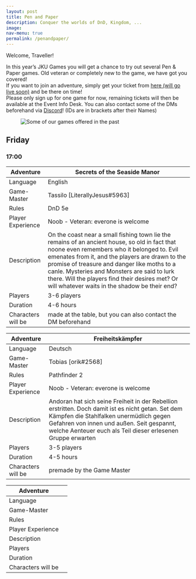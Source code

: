 ```yaml
---
layout: post
title: Pen and Paper
description: Conquer the worlds of DnD, Kingdom, ...
image: 
nav-menu: true
permalink: /penandpaper/
---
```


Welcome, Traveller!

In this year’s JKU Games you will get a chance to try out several Pen & Paper games. Old veteran or completely new to the game, we have got you covered! <br>
If you want to join an adventure, simply get your ticket from <a href="https://pretix.eu/jkugames/SoSe23/" target="_blank" rel="noopener noreferrer" class="button img">here (will go live soon)</a> and be there on time!<br>
Please only sign up for one game for now, remaining tickets will then be available at the Event Info Desk.
You can also contact some of the DMs beforehand via <a class="dotted" href="{{ site.discord_url }}">Discord</a>! (IDs are in brackets after their Names)

<figure>
   <img src="/assets/images/dice/pen_and_paper.jpg" style="max-width: 1000px;"
      alt="Some of our games offered in the past" />
   <figcaption></figcaption>
</figure>

## Friday
### 17:00

| Adventure | Secrets of the Seaside Manor |
|---|---|
| Language |  English |
| Game-Master |  Tassilo [LiterallyJesus#5963] |
| Rules | DnD 5e |
| Player Experience | Noob - Veteran: everone is welcome |
| Description | On the coast near a small fishing town lie the remains of an ancient house, so old in fact that noone even remembers who it belonged to. Evil emenates from it, and the players are drawn to the promise of treasure and danger like moths to a canle. Mysteries and Monsters are said to lurk there. Will the players find their desires met? Or will whatever waits in the shadow be their end? |
| Players | 3-6 players |
| Duration | 4-6 hours |
| Characters will be | made at the table, but you can also contact the DM beforehand |


| Adventure | Freiheitskämpfer |
|---|---|
| Language |  Deutsch |
| Game-Master | Tobias [orik#2568] |
| Rules | Pathfinder 2 |
| Player Experience | Noob - Veteran: everone is welcome |
| Description | Andoran hat sich seine Freiheit in der Rebellion erstritten. Doch damit ist es nicht getan. Set dem Kämpfen die Stahlfalken unermüdlich gegen Gefahren von innen und außen. Seit gespannt, welche Aenteuer euch als Teil dieser erlesenen Gruppe erwarten|
| Players | 3-5 players |
| Duration | 4-5 hours |
| Characters will be | premade by the Game Master |


| Adventure |  |
|---|---|
| Language |   |
| Game-Master |  |
| Rules | |
| Player Experience | |
| Description ||
| Players | |
| Duration | |
| Characters will be |  |
